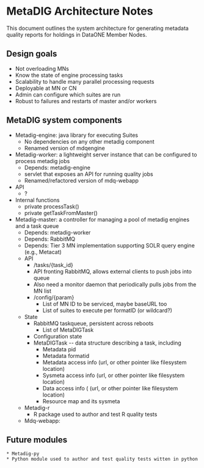 # MetaDIG Architecture Notes

This document outlines the system architecture for generating
metadata quality reports for holdings in DataONE Member Nodes.

## Design goals
* Not overloading MNs
* Know the state of engine processing tasks
* Scalability to handle many parallel processing requests
* Deployable at MN or CN
* Admin can configure which suites are run
* Robust to failures and restarts of master and/or workers

## MetaDIG system components
* Metadig-engine: java library for executing Suites
    * No dependencies on any other metadig component
    * Renamed version of mdqengine
* Metadig-worker: a lightweight server instance that can be configured to process metadig jobs
    * Depends: metadig-engine
    * servlet that exposes an API for running quality jobs
    * Renamed/refactored version of mdq-webapp
* API
    * ?
* Internal functions
    * private processTask()
    * private getTaskFromMaster()
* Metadig-master: a controller for managing a pool of metadig engines and a task queue
    * Depends: metadig-worker
    * Depends: RabbitMQ
    * Depends: Tier 3 MN implementation supporting SOLR query engine (e.g., Metacat)
    * API
        * /tasks/{task_id}
        * API fronting RabbitMQ, allows external clients to push jobs into queue
        * Also need a monitor daemon that periodically pulls jobs from the MN list
        * /config/{param}
            * List of MN ID to be serviced, maybe baseURL too
            * List of suites to execute per formatID (or wildcard?)
    * State
        * RabbitMQ taskqueue, persistent across reboots
            * List of MetaDIGTask
        * Configuration state
        * MetaDIGTask -- data structure describing a task, including
            * Metadata pid
            * Metadata formatid
            * Metadata access info (url, or other pointer like filesystem location)
            * Sysmeta access info (url, or other pointer like filesystem location)
            * Data access info ( (url, or other pointer like filesystem location)
            * Resource map and its sysmeta
    * Metadig-r
        * R package used to author and test R quality tests
    * Mdq-webapp: 

## Future modules
    * Metadig-py
    * Python module used to author and test quality tests witten in python
